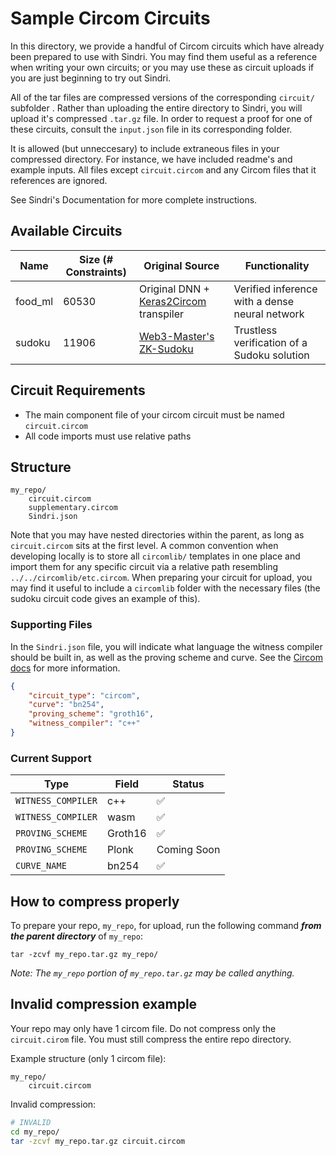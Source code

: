 # Sample Circom Circuits

In this directory, we provide a handful of Circom circuits which have already been prepared to use with Sindri. You may find them useful as a reference when writing your own circuits; or you may use these as circuit uploads if you are just beginning to try out Sindri.

All of the tar files are compressed versions of the corresponding `circuit/` subfolder . Rather than uploading the entire directory to Sindri, you will upload it's compressed `.tar.gz` file. In order to request a proof for one of these circuits, consult the `input.json` file in its corresponding folder.  

It is allowed (but unneccesary) to include extraneous files in your compressed directory. For instance, we have included readme's and example inputs. All files except `circuit.circom` and any Circom files that it references are ignored.

See Sindri's Documentation for more complete instructions. 

## Available Circuits

| Name | Size (# Constraints) | Original Source | Functionality | 
| - | - | - | - | 
| food_ml     | 60530 | Original DNN + [Keras2Circom](https://github.com/socathie/keras2circom) transpiler | Verified inference with a dense neural network |
| sudoku      | 11906 | [Web3-Master's ZK-Sudoku](https://github.com/web3-master/zksnark-sudoku)| Trustless verification of a Sudoku solution |


## Circuit Requirements
- The main component file of your circom circuit must be named `circuit.circom`
- All code imports must use relative paths

## Structure
```
my_repo/
    circuit.circom
    supplementary.circom
    Sindri.json
```
Note that you may have nested directories within the parent, as long as `circuit.circom` sits at the first level. A common convention when developing locally is to store all `circomlib/` templates in one place and import them for any specific circuit via a relative path resembling `../../circomlib/etc.circom`. When preparing your circuit for upload, you may find it useful to include a `circomlib` folder with the necessary files (the sudoku circuit code gives an example of this).

### Supporting Files
In the `Sindri.json` file, you will indicate what language the witness compiler should be built in, as well as the proving scheme and curve.  See the [Circom docs](https://docs.circom.io/getting-started/computing-the-witness/#the-witness-file) for more information.
```json
{
    "circuit_type": "circom",
    "curve": "bn254",
    "proving_scheme": "groth16",
    "witness_compiler": "c++"
}
```

### Current Support

| Type | Field | Status |
| ----------- | ----------- | --- |
| `WITNESS_COMPILER` | c++ | ✅ | 
| `WITNESS_COMPILER` | wasm | ✅ | 
| `PROVING_SCHEME` | Groth16 | ✅ | 
| `PROVING_SCHEME` | Plonk | Coming Soon | 
| `CURVE_NAME` | bn254 | ✅ | 

## How to compress properly
To prepare your repo, `my_repo`, for upload, run the following command ***from the parent directory*** of `my_repo`:
```
tar -zcvf my_repo.tar.gz my_repo/
```
*Note: The `my_repo` portion of `my_repo.tar.gz` may be called anything.*

## Invalid compression example
Your repo may only have 1 circom file. Do not compress only the `circuit.cirom` file. You must still compress the entire repo directory.

Example structure (only 1 circom file):
```
my_repo/
    circuit.circom
```

Invalid compression:
```bash
# INVALID
cd my_repo/
tar -zcvf my_repo.tar.gz circuit.circom
```
